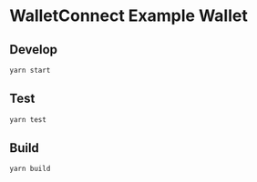 # WalletConnect Example Wallet

## Develop

```bash
yarn start
```

## Test

```bash
yarn test
```

## Build

```bash
yarn build
```
